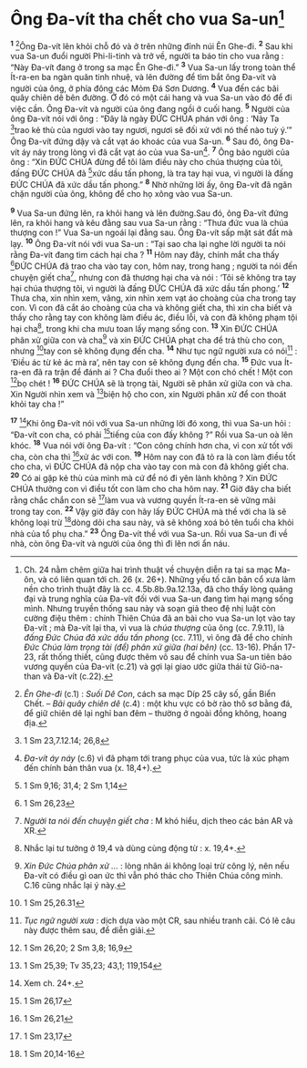 # Ông Đa-vít tha chết cho vua Sa-un[^1]
<sup><b>1</b></sup> [^2]Ông Đa-vít lên khỏi chỗ đó và ở trên những đỉnh núi Ên Ghe-đi. <sup><b>2</b></sup> Sau khi vua Sa-un đuổi người Phi-li-tinh và trở về, người ta báo tin cho vua rằng : “Này Đa-vít đang ở trong sa mạc Ên Ghe-đi.” <sup><b>3</b></sup> Vua Sa-un lấy trong toàn thể Ít-ra-en ba ngàn quân tinh nhuệ, và lên đường để tìm bắt ông Đa-vít và người của ông, ở phía đông các Mỏm Đá Sơn Dương. <sup><b>4</b></sup> Vua đến các bãi quây chiên dê bên đường. Ở đó có một cái hang và vua Sa-un vào đó để đi việc cần. Ông Đa-vít và người của ông đang ngồi ở cuối hang. <sup><b>5</b></sup> Người của ông Đa-vít nói với ông : “Đây là ngày ĐỨC CHÚA phán với ông : ‘Này Ta [^1*]trao kẻ thù của ngươi vào tay ngươi, ngươi sẽ đối xử với nó thế nào tuỳ ý.’” Ông Đa-vít đứng dậy và cắt vạt áo khoác của vua Sa-un. <sup><b>6</b></sup> Sau đó, ông Đa-vít áy náy trong lòng vì đã cắt vạt áo của vua Sa-un[^3]. <sup><b>7</b></sup> Ông bảo người của ông : “Xin ĐỨC CHÚA đừng để tôi làm điều này cho chúa thượng của tôi, đấng ĐỨC CHÚA đã [^2*]xức dầu tấn phong, là tra tay hại vua, vì người là đấng ĐỨC CHÚA đã xức dầu tấn phong.” <sup><b>8</b></sup> Nhờ những lời ấy, ông Đa-vít đã ngăn chặn người của ông, không để cho họ xông vào vua Sa-un.

<sup><b>9</b></sup> Vua Sa-un đứng lên, ra khỏi hang và lên đường.Sau đó, ông Đa-vít đứng lên, ra khỏi hang và kêu đằng sau vua Sa-un rằng : “Thưa đức vua là chúa thượng con !” Vua Sa-un ngoái lại đằng sau. Ông Đa-vít sấp mặt sát đất mà lạy. <sup><b>10</b></sup> Ông Đa-vít nói với vua Sa-un : “Tại sao cha lại nghe lời người ta nói rằng Đa-vít đang tìm cách hại cha ? <sup><b>11</b></sup> Hôm nay đây, chính mắt cha thấy [^3*]ĐỨC CHÚA đã trao cha vào tay con, hôm nay, trong hang ; người ta nói đến chuyện giết cha[^4], nhưng con đã thương hại cha và nói : ‘Tôi sẽ không tra tay hại chúa thượng tôi, vì người là đấng ĐỨC CHÚA đã xức dầu tấn phong.’ <sup><b>12</b></sup> Thưa cha, xin nhìn xem, vâng, xin nhìn xem vạt áo choàng của cha trong tay con. Vì con đã cắt áo choàng của cha và không giết cha, thì xin cha biết và thấy cho rằng tay con không làm điều ác, điều lỗi, và con đã không phạm tội hại cha[^5], trong khi cha mưu toan lấy mạng sống con. <sup><b>13</b></sup> Xin ĐỨC CHÚA phân xử giữa con và cha[^6] và xin ĐỨC CHÚA phạt cha để trả thù cho con, nhưng [^4*]tay con sẽ không đụng đến cha. <sup><b>14</b></sup> Như tục ngữ người xưa có nói[^7] : ‘Điều ác từ kẻ ác mà ra’, nên tay con sẽ không đụng đến cha. <sup><b>15</b></sup> Đức vua Ít-ra-en đã ra trận để đánh ai ? Cha đuổi theo ai ? Một con chó chết ! Một con [^5*]bọ chét ! <sup><b>16</b></sup> ĐỨC CHÚA sẽ là trọng tài, Người sẽ phân xử giữa con và cha. Xin Người nhìn xem và [^6*]biện hộ cho con, xin Người phân xử để con thoát khỏi tay cha !”

<sup><b>17</b></sup> [^8]Khi ông Đa-vít nói với vua Sa-un những lời đó xong, thì vua Sa-un hỏi : “Đa-vít con cha, có phải [^7*]tiếng của con đấy không ?” Rồi vua Sa-un oà lên khóc. <sup><b>18</b></sup> Vua nói với ông Đa-vít : “Con công chính hơn cha, vì con xử tốt với cha, còn cha thì [^8*]xử ác với con. <sup><b>19</b></sup> Hôm nay con đã tỏ ra là con làm điều tốt cho cha, vì ĐỨC CHÚA đã nộp cha vào tay con mà con đã không giết cha. <sup><b>20</b></sup> Có ai gặp kẻ thù của mình mà cứ để nó đi yên lành không ? Xin ĐỨC CHÚA thưởng con vì điều tốt con làm cho cha hôm nay. <sup><b>21</b></sup> Giờ đây cha biết rằng chắc chắn con sẽ [^9*]làm vua và vương quyền Ít-ra-en sẽ vững mãi trong tay con. <sup><b>22</b></sup> Vậy giờ đây con hãy lấy ĐỨC CHÚA mà thề với cha là sẽ không loại trừ [^10*]dòng dõi cha sau này, và sẽ không xoá bỏ tên tuổi cha khỏi nhà của tổ phụ cha.” <sup><b>23</b></sup> Ông Đa-vít thề với vua Sa-un. Rồi vua Sa-un đi về nhà, còn ông Đa-vít và người của ông thì đi lên nơi ẩn náu.

[^1]: Ch. 24 nằm chêm giữa hai trình thuật về chuyện diễn ra tại sa mạc Ma-ôn, và có liên quan tới ch. 26 (x. 26+). Những yếu tố căn bản cổ xưa làm nền cho trình thuật đây là cc. 4.5b.8b.9a.12.13a, đã cho thấy lòng quảng đại và trung nghĩa của Đa-vít đối với vua Sa-un đang tìm hại mạng sống mình. Nhưng truyền thống sau này và soạn giả theo đệ nhị luật còn cường điệu thêm : chính Thiên Chúa đã an bài cho vua Sa-un lọt vào tay Đa-vít ; mà Đa-vít lại tha, vì vua là <i>chúa thượng</i> của ông (cc. 7.9.11), là <i>đấng Đức Chúa đã xức dầu tấn phong</i> (cc. 7.11), vì ông đã để cho chính <i>Đức Chúa làm trọng tài (để) phân xử giữa (hai bên)</i> (cc. 13-16). Phần 17-23, rất thống thiết, cũng được thêm vô sau để chính vua Sa-un tiên báo vương quyền của Đa-vít (c.21) và gợi lại giao ước giữa thái tử Giô-na-than và Đa-vít (c.22).
[^2]: <i>Ên Ghe-đi</i> (c.1) : <i>Suối Dê Con</i>, cách sa mạc Díp 25 cây số, gần Biển Chết. – <i>Bãi quây chiên dê</i> (c.4) : một khu vực có bờ rào thô sơ bằng đá, để giữ chiên dê lại nghỉ ban đêm – thường ở ngoài đồng không, hoang địa.
[^3]: <i>Đa-vít áy náy</i> (c.6) vì đã phạm tới trang phục của vua, tức là xúc phạm đến chính bản thân vua (x. 18,4+).
[^4]: <i>Người ta nói đến chuyện giết cha</i> : M khó hiểu, dịch theo các bản AR và XR.
[^5]: Nhắc lại tư tưởng ở 19,4 và dùng cùng động từ : x. 19,4+.
[^6]: <i>Xin Đức Chúa phân xử ...</i> : lòng nhân ái không loại trừ công lý, nên nếu Đa-vít có điều gì oan ức thì vẫn phó thác cho Thiên Chúa công minh. C.16 cũng nhắc lại ý này.
[^7]: <i>Tục ngữ người xưa</i> : dịch dựa vào một CR, sau nhiều tranh cãi. Có lẽ câu này được thêm sau, để diễn giải.
[^8]: Xem ch. 24+.
[^1*]: 1 Sm 23,7.12.14; 26,8
[^2*]: 1 Sm 9,16; 31,4; 2 Sm 1,14
[^3*]: 1 Sm 26,23
[^4*]: 1 Sm 25,26.31
[^5*]: 1 Sm 26,20; 2 Sm 3,8; 16,9
[^6*]: 1 Sm 25,39; Tv 35,23; 43,1; 119,154
[^7*]: 1 Sm 26,17
[^8*]: 1 Sm 26,21
[^9*]: 1 Sm 23,17
[^10*]: 1 Sm 20,14-16
